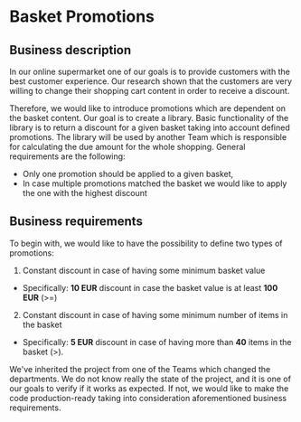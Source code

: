 # Basket Promotions

## Business description

In our online supermarket one of our goals is to provide customers with the best customer experience.
Our research shown that the customers are very willing to change their shopping cart content in order to receive a discount.

Therefore, we would like to introduce promotions which are dependent on the basket content.
Our goal is to create a library. Basic functionality of the library is to return a discount for a given basket taking
into account defined promotions.
The library will be used by another Team which is responsible for calculating the due amount for the whole shopping.
General requirements are the following:
- Only one promotion should be applied to a given basket,
- In case multiple promotions matched the basket we would like to apply the one with the highest discount


## Business requirements

To begin with, we would like to have the possibility to define two types of promotions:

1. Constant discount in case of having some minimum basket value
* Specifically: **10 EUR** discount in case the basket value is at least **100 EUR** (>=)
2. Constant discount in case of having some minimum number of items in the basket
* Specifically: **5 EUR** discount in case of having more than **40** items in the basket (>).

We've inherited the project from one of the Teams which changed the departments.
We do not know really the state of the project, and it is one of our goals to verify if it works as expected. 
If not, we would like to make the code production-ready taking into consideration aforementioned business requirements. 
